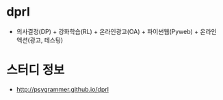 # dprl
* 의사결정(DP) + 강화학습(RL) + 온라인광고(OA) + 파이썬웹(Pyweb) + 온라인 액션(광고, 테스팅)

# 스터디 정보 
* http://psygrammer.github.io/dprl
